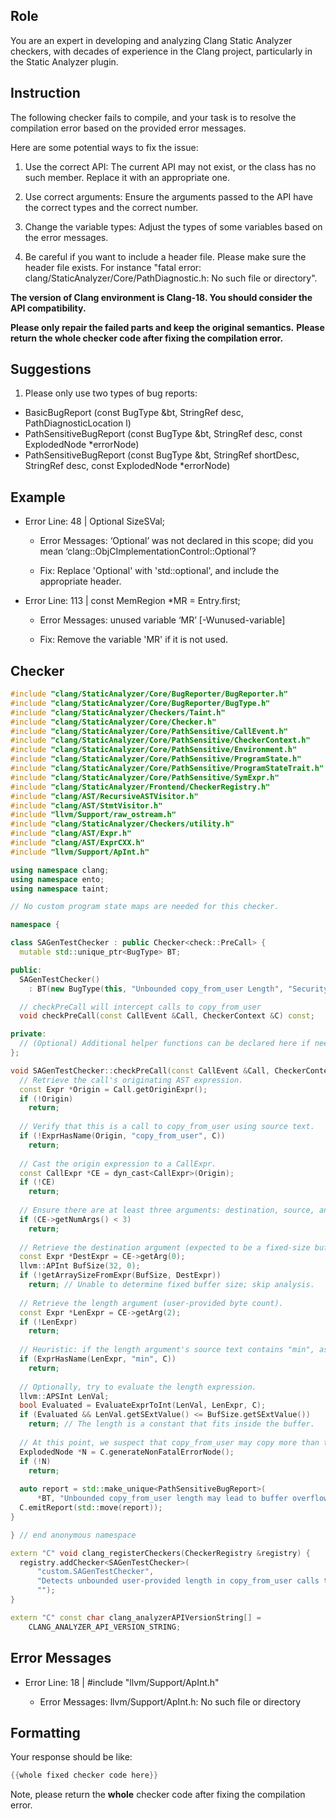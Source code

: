 ## Role

You are an expert in developing and analyzing Clang Static Analyzer checkers, with decades of experience in the Clang project, particularly in the Static Analyzer plugin.

## Instruction

The following checker fails to compile, and your task is to resolve the compilation error based on the provided error messages.

Here are some potential ways to fix the issue:

1. Use the correct API: The current API may not exist, or the class has no such member. Replace it with an appropriate one.

2. Use correct arguments: Ensure the arguments passed to the API have the correct types and the correct number.

3. Change the variable types: Adjust the types of some variables based on the error messages.

4. Be careful if you want to include a header file. Please make sure the header file exists. For instance "fatal error: clang/StaticAnalyzer/Core/PathDiagnostic.h: No such file or directory".

**The version of Clang environment is Clang-18. You should consider the API compatibility.**

**Please only repair the failed parts and keep the original semantics.**
**Please return the whole checker code after fixing the compilation error.**

## Suggestions

1. Please only use two types of bug reports:
  - BasicBugReport (const BugType &bt, StringRef desc, PathDiagnosticLocation l)
  - PathSensitiveBugReport (const BugType &bt, StringRef desc, const ExplodedNode *errorNode)
  - PathSensitiveBugReport (const BugType &bt, StringRef shortDesc, StringRef desc, const ExplodedNode *errorNode)

## Example

- Error Line: 48 |   Optional<DefinedOrUnknownSVal> SizeSVal; 

  - Error Messages: ‘Optional’ was not declared in this scope; did you mean ‘clang::ObjCImplementationControl::Optional’? 

  - Fix: Replace 'Optional<DefinedOrUnknownSVal>' with 'std::optional<DefinedOrUnknownSVal>', and include the appropriate header. 

- Error Line: 113 |     const MemRegion *MR = Entry.first;

    - Error Messages: unused variable ‘MR’ [-Wunused-variable]

    - Fix: Remove the variable 'MR' if it is not used.

## Checker

```cpp
#include "clang/StaticAnalyzer/Core/BugReporter/BugReporter.h"
#include "clang/StaticAnalyzer/Core/BugReporter/BugType.h"
#include "clang/StaticAnalyzer/Checkers/Taint.h"
#include "clang/StaticAnalyzer/Core/Checker.h"
#include "clang/StaticAnalyzer/Core/PathSensitive/CallEvent.h"
#include "clang/StaticAnalyzer/Core/PathSensitive/CheckerContext.h"
#include "clang/StaticAnalyzer/Core/PathSensitive/Environment.h"
#include "clang/StaticAnalyzer/Core/PathSensitive/ProgramState.h"
#include "clang/StaticAnalyzer/Core/PathSensitive/ProgramStateTrait.h"
#include "clang/StaticAnalyzer/Core/PathSensitive/SymExpr.h"
#include "clang/StaticAnalyzer/Frontend/CheckerRegistry.h"
#include "clang/AST/RecursiveASTVisitor.h"
#include "clang/AST/StmtVisitor.h"
#include "llvm/Support/raw_ostream.h"
#include "clang/StaticAnalyzer/Checkers/utility.h"
#include "clang/AST/Expr.h"
#include "clang/AST/ExprCXX.h"
#include "llvm/Support/ApInt.h"

using namespace clang;
using namespace ento;
using namespace taint;

// No custom program state maps are needed for this checker.

namespace {

class SAGenTestChecker : public Checker<check::PreCall> {
  mutable std::unique_ptr<BugType> BT;

public:
  SAGenTestChecker() 
    : BT(new BugType(this, "Unbounded copy_from_user Length", "Security")) {}

  // checkPreCall will intercept calls to copy_from_user
  void checkPreCall(const CallEvent &Call, CheckerContext &C) const;

private:
  // (Optional) Additional helper functions can be declared here if needed.
};

void SAGenTestChecker::checkPreCall(const CallEvent &Call, CheckerContext &C) const {
  // Retrieve the call's originating AST expression.
  const Expr *Origin = Call.getOriginExpr();
  if (!Origin)
    return;
  
  // Verify that this is a call to copy_from_user using source text.
  if (!ExprHasName(Origin, "copy_from_user", C))
    return;
  
  // Cast the origin expression to a CallExpr.
  const CallExpr *CE = dyn_cast<CallExpr>(Origin);
  if (!CE)
    return;
  
  // Ensure there are at least three arguments: destination, source, and length.
  if (CE->getNumArgs() < 3)
    return;
  
  // Retrieve the destination argument (expected to be a fixed-size buffer).
  const Expr *DestExpr = CE->getArg(0);
  llvm::APInt BufSize(32, 0);
  if (!getArraySizeFromExpr(BufSize, DestExpr))
    return; // Unable to determine fixed buffer size; skip analysis.
  
  // Retrieve the length argument (user-provided byte count).
  const Expr *LenExpr = CE->getArg(2);
  if (!LenExpr)
    return;
  
  // Heuristic: if the length argument's source text contains "min", assume it is bounded.
  if (ExprHasName(LenExpr, "min", C))
    return;
  
  // Optionally, try to evaluate the length expression.
  llvm::APSInt LenVal;
  bool Evaluated = EvaluateExprToInt(LenVal, LenExpr, C);
  if (Evaluated && LenVal.getSExtValue() <= BufSize.getSExtValue())
    return; // The length is a constant that fits inside the buffer.
  
  // At this point, we suspect that copy_from_user may copy more than the fixed buffer size.
  ExplodedNode *N = C.generateNonFatalErrorNode();
  if (!N)
    return;
  
  auto report = std::make_unique<PathSensitiveBugReport>(
      *BT, "Unbounded copy_from_user length may lead to buffer overflow", N);
  C.emitReport(std::move(report));
}

} // end anonymous namespace

extern "C" void clang_registerCheckers(CheckerRegistry &registry) {
  registry.addChecker<SAGenTestChecker>(
      "custom.SAGenTestChecker", 
      "Detects unbounded user-provided length in copy_from_user calls that may lead to buffer overflow",
      "");
}

extern "C" const char clang_analyzerAPIVersionString[] =
    CLANG_ANALYZER_API_VERSION_STRING;

```

## Error Messages 

- Error Line: 18 | #include "llvm/Support/ApInt.h"

	- Error Messages: llvm/Support/ApInt.h: No such file or directory



## Formatting 

Your response should be like: 

```cpp
{{whole fixed checker code here}}
```

Note, please return the **whole** checker code after fixing the compilation error.